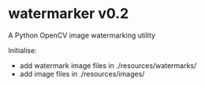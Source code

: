 # watermarker v0.2

A Python OpenCV image watermarking utility

Initialise:
* add watermark image files in ./resources/watermarks/
* add image files in ./resources/images/
